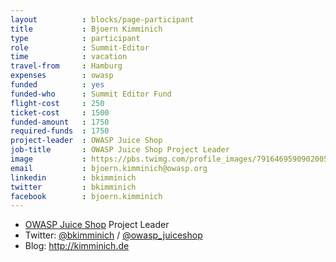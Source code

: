 ```yaml
---
layout          : blocks/page-participant
title           : Bjoern Kimminich
type            : participant
role            : Summit-Editor
time            : vacation
travel-from     : Hamburg
expenses        : owasp
funded          : yes
funded-who      : Summit Editor Fund
flight-cost     : 250
ticket-cost     : 1500
funded-amount   : 1750
required-funds  : 1750
project-leader  : OWASP Juice Shop
job-title       : OWASP Juice Shop Project Leader
image           : https://pbs.twimg.com/profile_images/791646959090200576/hHp8iliO_400x400.jpg
email           : bjoern.kimminich@owasp.org
linkedin        : bkimminich
twitter         : bkimminich
facebook        : bjoern.kimminich
---
```


* [OWASP Juice Shop](https://www.owasp.org/index.php/OWASP_Juice_Shop_Project) Project Leader
* Twitter: [@bkimminich](https://twitter.com/bkimminich) / [@owasp_juiceshop](https://twitter.com/owasp_juiceshop)
* Blog: <http://kimminich.de>
